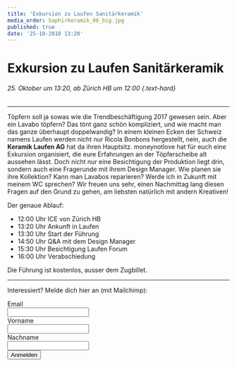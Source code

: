 ```yaml
---
title: 'Exkursion zu Laufen Sanitärkeramik'
media_order: SaphirKeramik_06_big.jpg
published: true
date: '25-10-2018 13:20'
---
```


# Exkursion zu Laufen Sanitärkeramik

###### 25. Oktober um 13:20, ab Zürich HB um 12:00 {.text-hard}

---

Töpfern soll ja sowas wie die Trendbeschäftigung 2017 gewesen sein. Aber ein Lavabo töpfern? Das tönt ganz schön kompliziert, und wie macht man das ganze überhaupt doppelwandig? In einem kleinen Ecken der Schweiz namens Laufen werden nicht nur Ricola Bonbons hergestellt, nein, auch die **Keramik Laufen AG** hat da ihren Hauptsitz. moneynotlove hat für euch eine Exkursion organisiert, die eure Erfahrungen an der Töpferscheibe alt aussehen lässt. Doch nicht nur eine Besichtigung der Produktion liegt drin, sondern auch eine Fragerunde mit ihrem Design Manager. Wie planen sie ihre Kollektion? Kann man Lavabos reparieren? Werde ich in Zukunft mit meinem WC sprechen? Wir freuen uns sehr, einen Nachmittag lang diesen Fragen auf den Grund zu gehen, am liebsten natürlich mit andern Kreativen!

Der genaue Ablauf:

- 12:00 Uhr ICE von Zürich HB
- 13:20 Uhr Ankunft in Laufen 
- 13:30 Uhr Start der Führung 
- 14:50 Uhr Q&A mit dem Design Manager 
- 15:30 Uhr Besichtigung Laufen Forum 
- 16:00 Uhr Verabschiedung 

Die Führung ist kostenlos, ausser dem Zugbillet. 

---

Interessiert? Melde dich hier an (mit Mailchimp):

<!-- Begin MailChimp Signup Form -->
<div id="mc_embed_signup">
<form action="https://google.us14.list-manage.com/subscribe/post?u=80723f51c9a7a04e85a51bd95&amp;id=e6c332fe58" method="post" id="mc-embedded-subscribe-form" name="mc-embedded-subscribe-form" class="validate" target="_blank" novalidate>
  <div id="mc_embed_signup_scroll">
    <div class="form-field form-input-wrapper mc-field-group">
    	<div class="form-label"><label for="mce-EMAIL">Email</label></div>
    	<input type="email" value="" name="EMAIL" class="required email" id="mce-EMAIL">
    </div>
    <div class="form-field form-input-wrapper mc-field-group">
    	<div class="form-label"><label for="mce-FNAME">Vorname</label></div>
    	<input type="text" value="" name="FNAME" class="required" id="mce-FNAME">
    </div>
    <div class="form-field form-input-wrapper mc-field-group">
    	<div class="form-label"><label for="mce-LNAME">Nachname</label></div>
    	<input type="text" value="" name="LNAME" class="required" id="mce-LNAME">
    </div>
  	<div id="mce-responses" class="clear">
  		<div class="response" id="mce-error-response" style="display:none"></div>
  		<div class="response" id="mce-success-response" style="display:none"></div>
  	</div>    <!-- real people should not fill this in and expect good things - do not remove this or risk form bot signups-->
    <div style="position: absolute; left: -5000px;" aria-hidden="true"><input type="text" name="b_80723f51c9a7a04e85a51bd95_e6c332fe58" tabindex="-1" value=""></div>
    <div class="clear form-field"><input type="submit" value="Anmelden" name="subscribe" id="mc-embedded-subscribe" class="button block--color-hard"></div>
  </div>
</form>
</div>

<!--End mc_embed_signup-->
